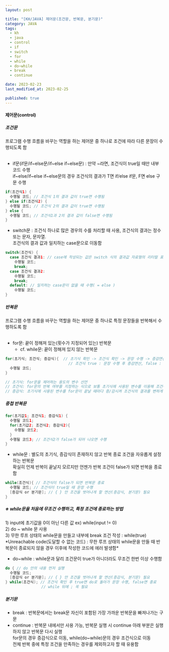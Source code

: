 ```yaml
---
layout: post

title: "[KH/JAVA] 제어문(조건문, 반복문, 분기문)"
category: JAVA
tags: 
  - kh
  - java
  - control
  - if
  - switch
  - for
  - while
  - do~while
  - break
  - continue

date: 2023-02-23
last_modified_at: 2023-02-25

published: true
---
```


<h4>제어문(control)</h4>


<h5>조건문</h5>
프로그램 수행 흐름을 바꾸는 역할을 하는 제어문 중 하나로 조건에 따라 다른 문장이 수행되도록 함<br /><br />

- if문(if문/if~else문/if~else if~else문) : 만약 ~라면, 조건식이 true일 때만 내부 코드 수행<br />
if~else/if~else if~else문의 경우 조건식의 결과가 T면 if/else if문, F면 else 구문 수행

```java
if(조건식1) {
  수행될 코드; // 조건식 1의 결과 값이 true면 수행됨
} else if(조건식2) {
  수행될 코드; // 조건식 2의 결과 값이 true면 수행됨
} else {
  수행될 코드; // 조건식1과 2의 결과 값이 false면 수행됨
}
```

- switch문 : 조건식 하나로 많은 경우의 수를 처리할 때 사용, 조건식의 결과는 정수 또는 문자, 문자열.<br />
조건식의 결과 값과 일치하는 case문으로 이동함

```java
switch(조건식) {
  case 조건식 결과1: // case에 작성되는 값은 switch 식의 결과값 자료형의 리터럴 표기법임
    수행될 코드;
    break;
  case 조건식 결과2:
    수행될 코드;
    break;
  default: // 일치하는 case문이 없을 때 수행( = else )
    수행될 코드;
}
```


<h5>반복문</h5>
프로그램 수행 흐름을 바꾸는 역할을 하는 제어문 중 하나로 특정 문장들을 반복해서 수행하도록 함<br /><br />

- for문: 끝이 정해져 있는(횟수가 지정되어 있는) 반복문
  + cf. while문: 끝이 정해져 있지 않는 반복문

```java
for(초기식; 조건식; 증감식){  // 초기식 확인 -> 조건식 확인 -> 문장 수행 -> 증감연산
                            // 조건식 true : 문장 수행 후 증감연산, false : 수행하지 않고 for문에서 나옴(증감연산X)
  수행될 코드;
}

// 초기식: for문을 제어하는 용도의 변수 선언
// 조건식: for문의 반복 여부를 지정하는 식으로 보통 초기식에 사용된 변수를 이용해 조건식을 작성함
// 증감식: 초기식에 사용된 변수를 for문이 끝날 때마다 증/감시켜 조건식의 결과를 변하게 함
```

<h5>중첩 반복문</h5>

```java
for(초기값1; 조건식1; 증감식1) {
  수행될 코드1;
  for(초기값2; 조건식2; 증감식2){
    수행될 코드2;
  }
  수행될 코드3; // 조건식2가 false가 되어 나오면 수행
}
```


- while문 : 별도의 초기식, 증감식이 존재하지 않고 반복 종료 조건을 자유롭게 설정하는 반복문<br />
확실히 언제 반복이 끝날지 모르지만 언젠가 반복 조건이 false가 되면 반복을 종료함

```java
while(조건식){ // 조건식이 false가 되면 반복문 종료
  수행될 코드; // 조건식이 true일 때 문장 수행
  [증감식 or 분기문]; // { } 안 조건을 벗어나게 할 연산(증감식, 분기문) 필요
}
```

<h5>※ while문을 처음에 무조건 수행하고, 특정 조건에 종료하는 방법</h5>
1) input에 초기값을 0이 아닌 다른 값 ex) while(input != 0)<br />
2) do ~ while 문 사용<br />
3) 무한 루프 상태의 while문을 만들고 내부에 break 조건 작성 : while(true)<br />
*Unreachable code(도달할 수 없는 코드) : 무한 루프 상태의 while문을 만들 때 반복문이 종료되지 않을 경우 이후에 작성한 코드에 에러 발생함*


- do~while : while문과 달리 조건문이 true가 아니더라도 무조건 한번 이상 수행함

```java
do { // do 안의 내용 먼저 실행
  수행될 코드;
  [증감식 or 분기문]; // { } 안 조건을 벗어나게 할 연산(증감식, 분기문) 필요
} while(조건식); // 조건식 확인 후 true면 do로 돌아가 문장 수행, false면 종료
                // while 뒤에 ; 꼭 필요
```


<h5>분기문</h5>

- break : 반복문에서는 break문 자신이 포함된 가장 가까운 반복문을 빠져나가는 구문 
- continue : 반복문 내에서만 사용 가능, 반복문 실행 시 continue 아래 부분은 실행하지 않고 반복문 다시 실행<br />
for문의 경우 증감식으로 이동, while(do~while)문의 경우 조건식으로 이동<br />
전체 반복 중에 특정 조건을 만족하는 경우를 제외하고자 할 때 유용함

